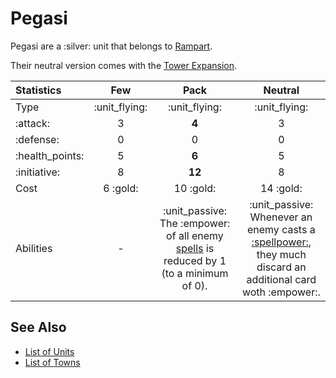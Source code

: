 # Pegasi

Pegasi are a :silver: unit that belongs to [Rampart](../towns/rampart.md).

Their neutral version comes with the [Tower Expansion](../content.md).


| Statistics | Few | Pack | Neutral |
| :--- | :---: | :---: | :---: |
| Type | :unit_flying: | :unit_flying: | :unit_flying: |
| :attack: | 3 | **4** | 3 |
| :defense: | 0 | 0 | 0 |
| :health_points: | 5 | **6** | 5 |
| :initiative: | 8 | **12** | 8 |
| Cost | 6 :gold: | 10 :gold: | 14 :gold: |
| Abilities | - | :unit_passive: The :empower: of all enemy [spells](../spells/index.md) is reduced by 1 (to a minimum of 0). | :unit_passive: Whenever an enemy casts a [:spellpower:](../spells/index.md), they much discard an additional card woth :empower:. |


## See Also

- [List of Units](index.md)
- [List of Towns](../towns/index.md)
